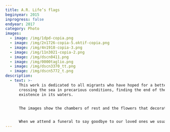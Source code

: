 ```yaml
---
title: A.R. Life’s flags
beginyear: 2015
inprogress: false
endyear: 2017
category: Photo
images:
  - image: /img/1dpd-copia.png
  - image: /img/2n1726-copia-5.oktif-copia.png
  - image: /img/4n1918-copia-3.png
  - image: /img/11n3021-copia-2.png
  - image: /img/dscn0411.png
  - image: /img/0000taglio.png
  - image: /img/dscn3370_tt.png
  - image: /img/dscn5772_t.png
description:
  - text: >-
      This work is dedicated to all migrants who have hoped for a better life by
      crossing the sea in precarious conditions, finding the end of their
      existence in its waters.


      The images show the chambers of rest and the flowers that decorated the coffins.


      When we attend a funeral to say goodbye to our loved ones we usually hold a flower in our hands as a reminder, a symbol of life.
---
```


